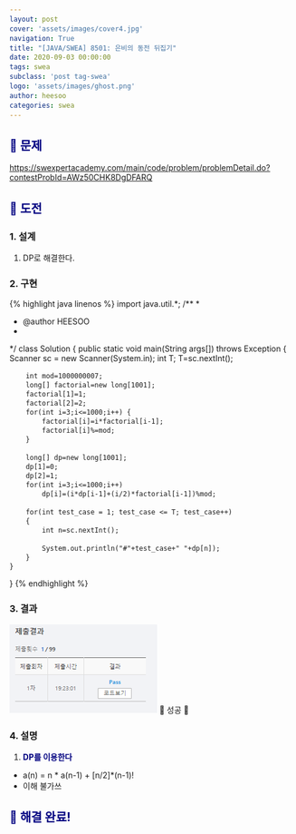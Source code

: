 ```yaml
---
layout: post
cover: 'assets/images/cover4.jpg'
navigation: True
title: "[JAVA/SWEA] 8501: 은비의 동전 뒤집기"
date: 2020-09-03 00:00:00
tags: swea
subclass: 'post tag-swea'
logo: 'assets/images/ghost.png'
author: heesoo
categories: swea
---
```

## <span style="color:navy">👀 문제</span>
<https://swexpertacademy.com/main/code/problem/problemDetail.do?contestProbId=AWz50CHK8DgDFARQ>

## <span style="color:navy">👊 도전</span>

### 1. 설계
1. DP로 해결한다.

### 2. 구현 
{% highlight java linenos %}
import java.util.*;
/**
 *
 * @author HEESOO
 *
 */
class Solution
{
	public static void main(String args[]) throws Exception
	{
		Scanner sc = new Scanner(System.in);
		int T;
		T=sc.nextInt();

		int mod=1000000007;
		long[] factorial=new long[1001];
		factorial[1]=1;
		factorial[2]=2;
		for(int i=3;i<=1000;i++) {
			factorial[i]=i*factorial[i-1];
			factorial[i]%=mod;
		}			
		
		long[] dp=new long[1001];
		dp[1]=0;
		dp[2]=1;
		for(int i=3;i<=1000;i++) 
			dp[i]=(i*dp[i-1]+(i/2)*factorial[i-1])%mod;
		
		for(int test_case = 1; test_case <= T; test_case++)
		{
			int n=sc.nextInt();
		
			System.out.println("#"+test_case+" "+dp[n]);
		}
	}
}
{% endhighlight %}

### 3. 결과
![실행결과](./assets/images/200903_4.PNG)
🤟 성공 🤟

### 4. 설명
1. **<span style="color:navy">DP를 이용한다</span>**
- a(n) = n * a(n-1) + [n/2]*(n-1)!
- 이해 불가쓰
  
## <span style="color:navy">👏 해결 완료!</span>

